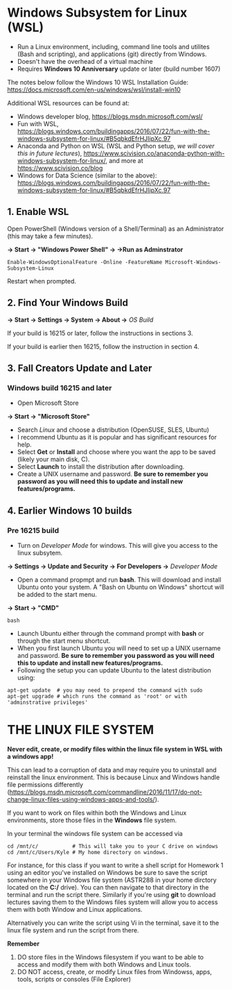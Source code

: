 # Windows Subsystem for Linux (WSL)


- Run a Linux environment, including, command line tools and utilites (Bash and scripting), and applications (git) directly from Windows. 
- Doesn't have the overhead of a virtual machine
- Requires **Windows 10 Anniversary** update or later (build number 1607) 

The notes below follow the Windows 10 WSL Installation Guide: 
https://docs.microsoft.com/en-us/windows/wsl/install-win10

Additional WSL resources can be found at:
- Windows developer blog, https://blogs.msdn.microsoft.com/wsl/
- Fun with WSL, https://blogs.windows.com/buildingapps/2016/07/22/fun-with-the-windows-subsystem-for-linux/#B5qbkdEfrHJIipXc.97
- Anaconda and Python on WSL (WSL and Python setup, *we will cover this in future lectures*), https://www.scivision.co/anaconda-python-with-windows-subsystem-for-linux/, and more at https://www.scivision.co/blog
- Windows for Data Science (similar to the above): https://blogs.windows.com/buildingapps/2016/07/22/fun-with-the-windows-subsystem-for-linux/#B5qbkdEfrHJIipXc.97


## 1. Enable WSL

Open PowerShell (Windows version of a Shell/Terminal) as an Administrator (this may take a few minutes). 

**-> Start -> "Windows Power Shell" -> <Right Click> ->Run as Adminstrator**

```
Enable-WindowsOptionalFeature -Online -FeatureName Microsoft-Windows-Subsystem-Linux
```
Restart when prompted.

## 2. Find Your Windows Build

**-> Start -> Settings -> System -> About ->** *OS Build*

If your build is 16215 or later, follow the instructions in sections 3. 

If your build is earlier then 16215, follow the instruction in section 4.  


## 3. Fall Creators Update and Later 

### Windows build 16215 and later
- Open Microsoft Store 

**-> Start -> "Microsoft Store"**

- Search *Linux* and choose a distribution (OpenSUSE, SLES, Ubuntu)
- I recommend Ubuntu as it is popular and has significant resources for help. 
- Select **Get** or **Install** and choose where you want the app to be saved (likely your main disk, C).
- Select **Launch** to install the distribution after downloading.
- Create a UNIX username and password. **Be sure to remember you password as you will need this to update and install new features/programs.**


## 4. Earlier Windows 10 builds 

### Pre 16215 build

- Turn on *Developer Mode* for windows. This will give you access to the linux subsytem.

**-> Settings -> Update and Security -> For Developers ->** *Developer Mode*

- Open a command propmpt and run **bash**. This will download and install Ubuntu onto your system. A "Bash on Ubuntu on Windows" shortcut will be added to the start menu. 

**-> Start -> "CMD"**
```
bash
```
- Launch Ubuntu either through the command prompt with **bash** or through the start menu shortcut. 
- When you first launch Ubuntu you will need to set up a UNIX username and password. **Be sure to remember you password as you will need this to update and install new features/programs.**
- Following the setup you can update Ubuntu to the latest distribution using:
```
apt-get update  # you may need to prepend the command with sudo
apt-get upgrade # which runs the command as 'root' or with 'adminstrative privileges' 
```

# THE LINUX FILE SYSTEM

**Never edit, create, or modify files within the linux file system in WSL with a windows app!**

This can lead to a corruption of data and may require you to uninstall and reinstall the linux environment. This is because Linux and Windows handle file permissions differently (https://blogs.msdn.microsoft.com/commandline/2016/11/17/do-not-change-linux-files-using-windows-apps-and-tools/).

If you want to work on files within both the Windows and Linux environments, store those files in the **Windows** file system. 

In your terminal the windows file system can be accessed via
```
cd /mnt/c/           # This will take you to your C drive on windows
cd /mnt/c/Users/Kyle # My home directory on windows. 
```  

For instance, for this class if you want to write a shell script for Homework 1 using an editor you've installed on Windows be sure to save the script somewhere in your Windows file system (ASTR288 in your home dirctory located on the **C:/** drive). You can then navigate to that directory in the terminal and run the script there. Similarly if you're using **git** to download lectures saving them to the Windows files system will allow you to access them with both Window and Linux applications.

Alternatively you can write the script using Vi in the terminal, save it to the linux file system and run the script from there.

**Remember**

1. DO  store files in the Windows filesystem if you want to be able to access and modify them with both Windows and Linux tools. 
2. DO NOT access, create, or modify Linux files from Windowss, apps, tools, scripts or consoles (File Explorer)

